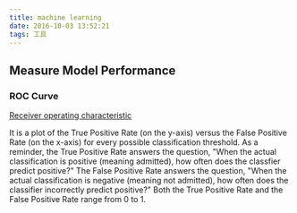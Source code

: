 ```yaml
---
title: machine learning
date: 2016-10-03 13:52:21
tags: 工具
---
```

## Measure Model Performance

### ROC Curve

[Receiver operating characteristic](https://en.wikipedia.org/wiki/Receiver_operating_characteristic)

 It is a plot of the True Positive Rate (on the y-axis) versus the False Positive Rate (on the x-axis) for every possible classification threshold. 
 As a reminder, the True Positive Rate answers the question, 
 "When the actual classification is positive (meaning admitted), how often does the classfier predict positive?" 
 The False Positive Rate answers the question, 
 "When the actual classification is negative (meaning not admitted), how often does the classifier incorrectly predict positive?" 
 Both the True Positive Rate and the False Positive Rate range from 0 to 1.